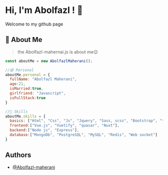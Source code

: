 
# Hi, I'm Abolfazl ! 👋
Welcome to my github page



## 🚀 About Me
> the Abolfazl-mahernai.js is about me😉
```js
const aboutMe = new AbolfazlMaherani();

//😄 Personal
aboutMe.personal = {
  fullName: "Abolfazl Maherani",
  age:21,
  isMarried:true,
  girlfriend: "Javascript",
  isFullStack:true
}

//🔦 Skills 
aboutMe.skills = {
  basics: ["Html", "Css", "Js", "Jquery", "Sass, scss", "Bootstrap", "tailwind", "windicss"],
  frontend:["Vue.js", "Vuetify", "quasar", "Nuxt"],
  backend:["Node js", "Express"],
  database:["MongoDb", "PostgreSQL", "MySQL", "Redis", "Web socket"]
}
```



## Authors

- [@Abolfazl-maherani](https://github.com/Abolfazl-maherani)


